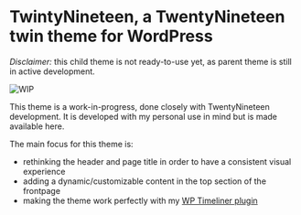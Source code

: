 # TwintyNineteen, a TwentyNineteen twin theme for WordPress

*Disclaimer:* this child theme is not ready-to-use yet, as parent theme is still in active development.

![WIP](http://media.mosaika.fr/d67ffc42cdcd/Capture%2525202018-10-23%252520a%2525CC%252580%25252009.49.47.jpg)

This theme is a work-in-progress, done closely with TwentyNineteen development.
It is developed with my personal use in mind but is made available here.

The main focus for this theme is:
- rethinking the header and page title in order to have a consistent visual experience
- adding a dynamic/customizable content in the top section of the frontpage
- making the theme work perfectly with my [WP Timeliner plugin](https://github.com/psaikali/wp-timeliner)